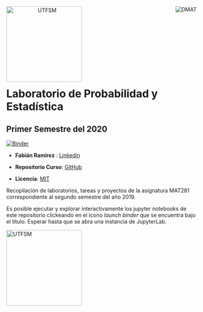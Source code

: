 <header>
<img src="https://www.promocionachile.cl/img/participantes/2017/UAI.png" width=200 alt="UTFSM" align="left"/>
<img src="./images/dmat.png" alt="DMAT" align="right"/>
</header>
</br></br></br></br></br>

</br>
</br>

# Laboratorio de Probabilidad y Estadística 
## Primer Semestre del 2020


[![Binder](https://mybinder.org/badge_logo.svg)](https://mybinder.org/v2/gh/Fabimath/mat281_portfolio/master?urlpath=lab)

* __Fabián Ramírez__ : [Linkedin](https://www.linkedin.com/in/fabi%C3%A1n-ram%C3%ADrez-d%C3%ADaz-955761189/)

* __Repositorio Curso__: [GitHub](https://github.com/Fabimath/mat281_portfolio)

* __Licencia__: [MIT](./LICENCE.md)


Recopilación de laboratorios, tareas y proyectos de la asignatura MAT281 correspondiente al segundo semestre del año 2019.

Es posible ejecutar y explorar interactivamente los jupyter notebooks de este repositorio clickeando en el icono _launch binder_ que se encuentra bajo el título. Esperar hasta que se abra una instancia de JupyterLab.

<img src="https://content.gnoss.ws/imagenes/Usuarios/ImagenesCKEditor/c513da9b-6419-42be-82ef-3c448a0b5a79/36c7bc05-5bc1-4266-9e1e-ee5f6ba6c312.png" width=200 alt="UTFSM" align="center"/>
